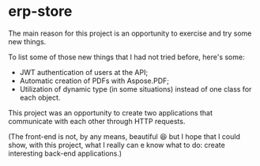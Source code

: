 # erp-store

The main reason for this project is an opportunity to exercise and try some new things.

To list some of those new things that I had not tried before, here's some:

- JWT authentication of users at the API;
- Automatic creation of PDFs with Aspose.PDF;
- Utilization of dynamic type (in some situations) instead of one class for each object.

This project was an opportunity to create two applications that communicate with each other through HTTP requests.

(The front-end is not, by any means, beautiful :laughing: but I hope that I could show, with this project, what I really can e know what to do: create interesting back-end applications.)